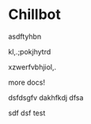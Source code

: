 # Chillbot
asdftyhbn

kl,.;pokjhytrd

xzwerfvbhjiol,.

more docs!


dsfdsgfv
dakhfkdj
dfsa


sdf
dsf
test
